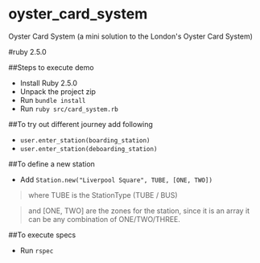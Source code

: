 # oyster_card_system
Oyster Card System (a mini solution to the London's Oyster Card System)

#ruby 2.5.0

##Steps to execute demo
- Install Ruby 2.5.0
- Unpack the project zip
- Run `bundle install`
- Run `ruby src/card_system.rb`

##To try out different journey add following
- `user.enter_station(boarding_station)`
- `user.enter_station(deboarding_station)`

##To define a new station
- Add `Station.new("Liverpool Square", TUBE, [ONE, TWO])`
> where TUBE is the StationType (TUBE / BUS)

> and [ONE, TWO] are the zones for the station, since it is an array it can be any combination of ONE/TWO/THREE.

##To execute specs
- Run `rspec`
